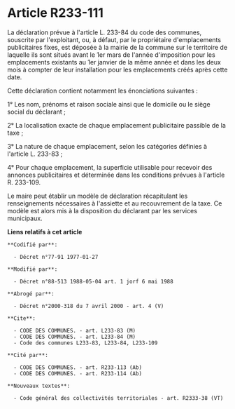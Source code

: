 # Article R233-111

La déclaration prévue à l'article L. 233-84 du code des communes, souscrite par l'exploitant, ou, à défaut, par le
propriétaire d'emplacements publicitaires fixes, est déposée à la mairie de la commune sur le territoire de laquelle ils sont
situés avant le 1er mars de l'année d'imposition pour les emplacements existants au 1er janvier de la même année et dans les
deux mois à compter de leur installation pour les emplacements créés après cette date.

Cette déclaration contient notamment les énonciations suivantes :

1° Les nom, prénoms et raison sociale ainsi que le domicile ou le siège social du déclarant ;

2° La localisation exacte de chaque emplacement publicitaire passible de la taxe ;

3° La nature de chaque emplacement, selon les catégories définies à l'article L. 233-83 ;

4° Pour chaque emplacement, la superficie utilisable pour recevoir des annonces publicitaires et déterminée dans les
conditions prévues à l'article R. 233-109.

Le maire peut établir un modèle de déclaration récapitulant les renseignements nécessaires à l'assiette et au recouvrement de
la taxe. Ce modèle est alors mis à la disposition du déclarant par les services municipaux.

**Liens relatifs à cet article**

	**Codifié par**:

	  - Décret n°77-91 1977-01-27

	**Modifié par**:

	  - Décret n°88-513 1988-05-04 art. 1 jorf 6 mai 1988

	**Abrogé par**:

	  - Décret n°2000-318 du 7 avril 2000 - art. 4 (V)

	**Cite**:

	  - CODE DES COMMUNES. - art. L233-83 (M)
	  - CODE DES COMMUNES. - art. L233-84 (M)
	  - Code des communes L233-83, L233-84, L233-109

	**Cité par**:

	  - CODE DES COMMUNES. - art. R233-113 (Ab)
	  - CODE DES COMMUNES. - art. R233-114 (Ab)

	**Nouveaux textes**:

	  - Code général des collectivités territoriales - art. R2333-38 (VT)

